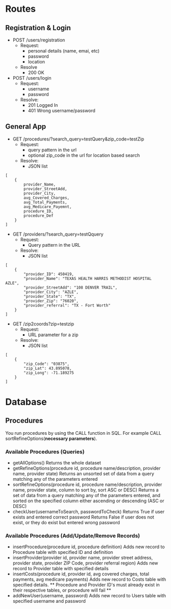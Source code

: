# Routes

## Registration & Login
- POST /users/registration
    - Request:
        - personal details (name, emai, etc)
        - password
        - location
    - Resolve
        - 200 OK
- POST /users/login
    - Request:
        - username
        - password
    - Resolve:
        - 201 Logged In
        - 401 Wrong username/password

## General App
- GET /procedures/?search_query=testQuery&zip_code=testZip
    - Request:
        - query pattern in the url
        - optional zip_code in the url for location based search
    - Resolve:
        - JSON list 
```
[
    {
        provider_Name,
        provider_StreetAdd,
        provider_City,
        avg_Covered_Charges,
        avg_Total_Payments,
        avg_Medicare_Payemnt,
        procedure_ID,
        procedure_Def
    }
]
```
- GET /providers/?search_query=testQquery
    - Request:
        - Query pattern in the URL
    - Resolve:
        - JSON list
```
[
    {
        "provider_ID": 450419,
        "provider_Name": "TEXAS HEALTH HARRIS METHODIST HOSPITAL AZLE",
        "provider_StreetAdd": "108 DENVER TRAIL",
        "provider_City": "AZLE",
        "provider_State": "TX",
        "provider_Zip": "76020",
        "provider_referral": "TX - Fort Worth"
    }
]
```
- GET /zip2coords?zip=testzip
    - Request:
        - URL parameter for a zip
    - Resolve:
        - JSON list

```
[
    {
        "zip_Code": "03875",
        "zip_Lat": 43.895078,
        "zip_Long": -71.189275
    }
]
```

# Database

## Procedures
You run procedures by using the CALL function in SQL. For example CALL sortRefineOptions(**necessary parameters**).
### Available Procedures (Queries)
- getAllOptions()
    Returns the whole dataset
- getRefineOptions(procedure id, procedure name/description, provider name, provider state)
    Returns an unsorted set of data from a query matching any of the parameters entered
- sortRefineOptions(procedure id, procedure name/description, provider name, provider state, column to sort by, sort ASC or DESC)
    Returns a set of data from a query matching any of the parameters entered, and sorted on the specified column either ascending or descending (ASC or DESC)
- checkUser(usernameToSearch, passwordToCheck)
    Returns True if user exists and entered correct password
    Returns False if user does not exist, or they do exist but entered wrong password

### Available Procedures (Add/Update/Remove Records)
- insertProcedure(procedure id, procedure definition)
    Adds new record to Procedure table with specified ID and definition
- insertProvider(provider id, provider name, provider street address, provider state, provider ZIP Code, provider referral region)
    Adds new record to Provider table with specified details
- insertCosts(procedure id, provider id, avg covered charges, total payments, avg medicare payments)
    Adds new record to Costs table with specified details.
    ** Procedure and Provider ID's must already exist in their respective tables, or procedure will fail **
- addNewUser(username, password)
    Adds new record to Users table with specified username and password
